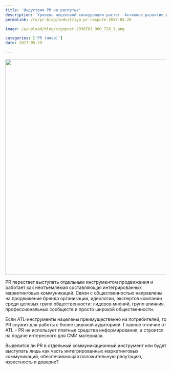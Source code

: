 ```yaml
---
title: 'Индустрия PR на распутье'
description: 'Уровень неценовой конкуренции растет. Активное развитие должно коснуться и PR-индустрии. Государство предпринимает попытки создать условия для развития бизнеса. Денежные потоки перенаправляются из традиционной рекламы в социальную, спортивную или digital. Консалтинговая группа «Полилог» о последних изменениях в сфере коммуникаций.'
permalink: /ru/pr-blog/industriya-pr-raspute-2017-05-29

image: /a/upload/blog/signpost-2030781_960_720_1.png

categories: ['PR (пиар)']
date: 2017-05-29

---
```


<img src="{{ site.assets }}/upload/blog/signpost-2030781_960_720_1.png" width="896" height="672" alt="">
<p>PR перестает выступать отдельным инструментом продвижения и работает как неотъемлемая составляющая интегрированных маркетинговых коммуникаций. Связи с общественностью направлены на продвижение бренда организации, идеологии, экспертов компании среди целевых групп общественности: лидеров мнений, групп влияния, профессиональных сообществ и просто широкой общественности.</p>
<p>Если ATL-инструменты нацелены преимущественно на потребителей, то PR служит для работы с более широкой аудиторией. Главное отличие от ATL &ndash; PR не использует платные средства информирования, а строится на подаче интересного для СМИ материала.</p>
<p>Выделится ли PR в отдельный коммуникационный инструмент или будет выступать лишь как часть интегрированных маркетинговых коммуникаций, обеспечивающая положительную репутацию, известность и доверие?</p>

